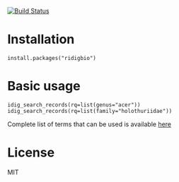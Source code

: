 [![Build Status](https://travis-ci.org/iDigBio/ridigbio.png?branch=master)](https://travis-ci.org/iDigBio/ridigbio)

# Installation

    install.packages("ridigbio")

# Basic usage

    idig_search_records(rq=list(genus="acer"))
    idig_search_records(rq=list(family="holothuriidae"))

Complete list of terms that can be used is available [here](https://github.com/iDigBio/idigbio-search-api/wiki/Index-Fields#record-query-fields)

# License

MIT
